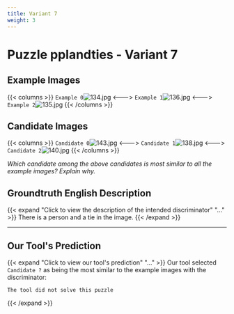 ```yaml
---
title: Variant 7
weight: 3
---
```


# Puzzle pplandties - Variant 7

## Example Images
{{< columns >}}
`Example 0`![134.jpg](/natscene-data/images/134.jpg)
<--->
`Example 1`![136.jpg](/natscene-data/images/136.jpg)
<--->
`Example 2`![135.jpg](/natscene-data/images/135.jpg)
{{< /columns >}}

## Candidate Images
{{< columns >}}
`Candidate 0`![143.jpg](/natscene-data/images/143.jpg)
<--->
`Candidate 1`![138.jpg](/natscene-data/images/138.jpg)
<--->
`Candidate 2`![140.jpg](/natscene-data/images/140.jpg)
{{< /columns >}}

*Which candidate among the above candidates is most similar to all the example images? Explain why.*

## Groundtruth English Description

{{< expand "Click to view the description of the intended discriminator" "..." >}}
There is a person and a tie in the image.
{{< /expand >}}

---



## Our Tool's Prediction

{{< expand "Click to view our tool's prediction" "..." >}}
Our tool selected `Candidate ?` as being the most similar to the example images with the discriminator:
```plaintext
The tool did not solve this puzzle
```
{{< /expand >}}
